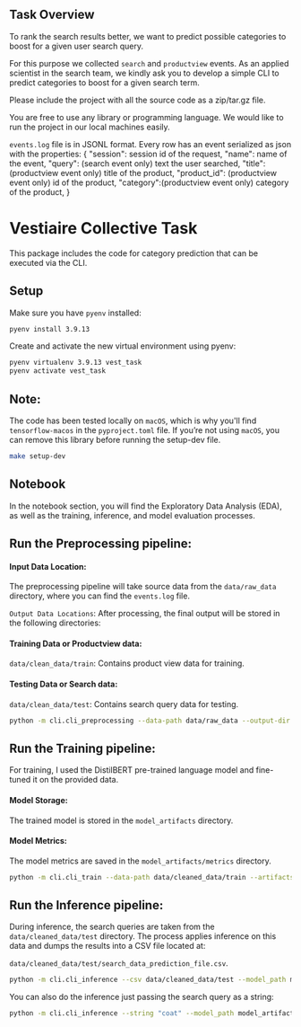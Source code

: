 ## Task Overview

To rank the search results better, we want to predict possible categories to boost for a given user search query.

For this purpose we collected `search` and `productview` events. As an applied scientist in the search team, we kindly ask you to develop a simple CLI to predict categories to boost for a given search term.

Please include the project with all the source code as a zip/tar.gz file.

You are free to use any library or programming language. We would like to run the project in our local machines easily.


`events.log` file is in JSONL format. Every row has an event serialized as json with the properties:
{
    "session": session id of the request,
    "name": name of the event,
    "query": (search event only) text the user searched,
    "title": (productview event only) title of the product,
    "product_id": (productview event only) id of the product,
    "category":(productview event only) category of the product,
}
# Vestiaire Collective Task

This package includes the code for category prediction that can be executed via the CLI.

## Setup

Make sure you have `pyenv` installed:

```bash
pyenv install 3.9.13
```

Create and activate the new virtual environment using pyenv:

```bash
pyenv virtualenv 3.9.13 vest_task
pyenv activate vest_task
```
## Note:
The code has been tested locally on `macOS`, which is why you'll find `tensorflow-macos` in the `pyproject.toml` file. If you’re not using `macOS`, you can remove this library before running the setup-dev file.

```bash
make setup-dev
```
## Notebook
In the notebook section, you will find the Exploratory Data Analysis (EDA), as well as the training, inference, and model evaluation processes.

## Run the Preprocessing pipeline:

#### Input Data Location:
The preprocessing pipeline will take source data from the `data/raw_data` directory, where you can find the `events.log` file.

`Output Data Locations`:
After processing, the final output will be stored in the following directories:

#### Training Data or Productview data:

`data/clean_data/train`: Contains product view data for training.
#### Testing Data or Search data:

`data/clean_data/test`: Contains search query data for testing.

```bash
python -m cli.cli_preprocessing --data-path data/raw_data --output-dir data/cleaned_data --data-types training,test
```

## Run the Training pipeline:

For training, I used the DistilBERT pre-trained language model and fine-tuned it on the provided data.

#### Model Storage:
The trained model is stored in the `model_artifacts` directory.

#### Model Metrics:
The model metrics are saved in the `model_artifacts/metrics` directory.

```bash
python -m cli.cli_train --data-path data/cleaned_data/train --artifacts-dir model_artifacts
```

## Run the Inference pipeline:
During inference, the search queries are taken from the `data/cleaned_data/test` directory. The process applies inference on this data and dumps the results into a CSV file located at:

`data/cleaned_data/test/search_data_prediction_file.csv`.
```bash
python -m cli.cli_inference --csv data/cleaned_data/test --model_path model_artifacts --prediction_dir data
```
You can also do the inference just passing the search query as a string:

```bash
python -m cli.cli_inference --string "coat" --model_path model_artifacts
```
